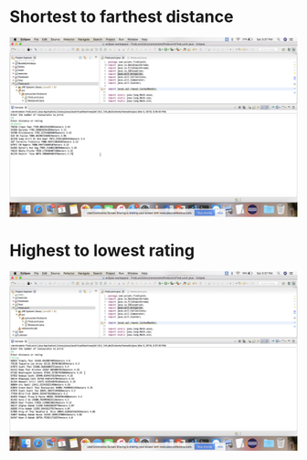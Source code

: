 # Shortest to farthest distance
![](https://github.com/GowthamManivelan/My_AI/blob/master/Ocient/FindLunch/output/Screen%20Shot%202018-03-03%20at%203.37.37%20PM.png)

# Highest to lowest rating

![](https://github.com/GowthamManivelan/My_AI/blob/master/Ocient/FindLunch/output/Screen%20Shot%202018-03-03%20at%203.37.52%20PM.png)
